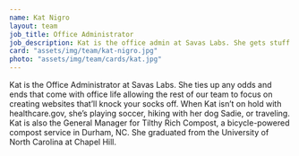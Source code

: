 ```yaml
---
name: Kat Nigro
layout: team
job_title: Office Administrator
job_description: Kat is the office admin at Savas Labs. She gets stuff done.
card: "assets/img/team/kat-nigro.jpg"
photo: "assets/img/team/cards/kat.jpg"
---
```


Kat is the Office Administrator at Savas Labs. She ties up any odds and ends
that come with office life allowing the rest of our team to focus on creating
websites that’ll knock your socks off. When Kat isn’t on hold with
healthcare.gov, she’s playing soccer, hiking with her dog Sadie, or traveling.
Kat is also the General Manager for Tilthy Rich Compost, a bicycle-powered
compost service in Durham, NC. She graduated from the University of North
Carolina at Chapel Hill.
